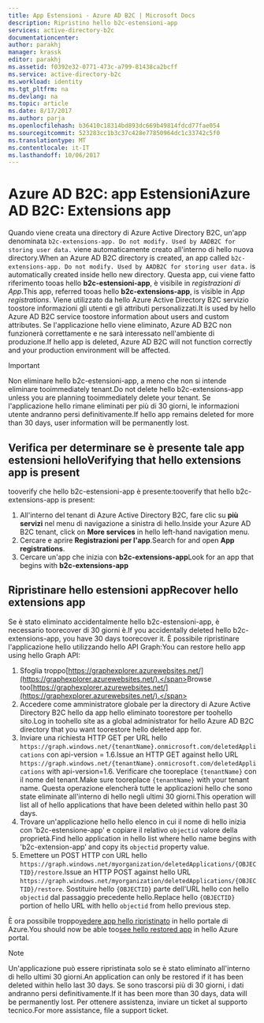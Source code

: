 ```yaml
---
title: App Estensioni - Azure AD B2C | Microsoft Docs
description: Ripristino hello b2c-estensioni-app
services: active-directory-b2c
documentationcenter: 
author: parakhj
manager: krassk
editor: parakhj
ms.assetid: f0392e32-0771-473c-a799-81438ca2bcff
ms.service: active-directory-b2c
ms.workload: identity
ms.tgt_pltfrm: na
ms.devlang: na
ms.topic: article
ms.date: 8/17/2017
ms.author: parja
ms.openlocfilehash: b36410c18314bd893dc669b49814fdcd77fae054
ms.sourcegitcommit: 523283cc1b3c37c428e77850964dc1c33742c5f0
ms.translationtype: MT
ms.contentlocale: it-IT
ms.lasthandoff: 10/06/2017
---
```

# <a name="azure-ad-b2c-extensions-app"></a><span data-ttu-id="0b847-103">Azure AD B2C: app Estensioni</span><span class="sxs-lookup"><span data-stu-id="0b847-103">Azure AD B2C: Extensions app</span></span>

<span data-ttu-id="0b847-104">Quando viene creata una directory di Azure Active Directory B2C, un'app denominata `b2c-extensions-app. Do not modify. Used by AADB2C for storing user data.` viene automaticamente creato all'interno di hello nuova directory.</span><span class="sxs-lookup"><span data-stu-id="0b847-104">When an Azure AD B2C directory is created, an app called `b2c-extensions-app. Do not modify. Used by AADB2C for storing user data.` is automatically created inside hello new directory.</span></span> <span data-ttu-id="0b847-105">Questa app, cui viene fatto riferimento tooas hello **b2c-estensioni-app**, è visibile in *registrazioni di App*.</span><span class="sxs-lookup"><span data-stu-id="0b847-105">This app, referred tooas hello **b2c-extensions-app**, is visible in *App registrations*.</span></span> <span data-ttu-id="0b847-106">Viene utilizzato da hello Azure Active Directory B2C servizio toostore informazioni gli utenti e gli attributi personalizzati.</span><span class="sxs-lookup"><span data-stu-id="0b847-106">It is used by hello Azure AD B2C service toostore information about users and custom attributes.</span></span> <span data-ttu-id="0b847-107">Se l'applicazione hello viene eliminato, Azure AD B2C non funzionerà correttamente e ne sarà interessato nell'ambiente di produzione.</span><span class="sxs-lookup"><span data-stu-id="0b847-107">If hello app is deleted, Azure AD B2C will not function correctly and your production environment will be affected.</span></span>

> [!IMPORTANT]
> <span data-ttu-id="0b847-108">Non eliminare hello b2c-estensioni-app, a meno che non si intende eliminare tooimmediately tenant.</span><span class="sxs-lookup"><span data-stu-id="0b847-108">Do not delete hello b2c-extensions-app unless you are planning tooimmediately delete your tenant.</span></span> <span data-ttu-id="0b847-109">Se l'applicazione hello rimane eliminati per più di 30 giorni, le informazioni utente andranno persi definitivamente.</span><span class="sxs-lookup"><span data-stu-id="0b847-109">If hello app remains deleted for more than 30 days, user information will be permanently lost.</span></span>

## <a name="verifying-that-hello-extensions-app-is-present"></a><span data-ttu-id="0b847-110">Verifica per determinare se è presente tale app estensioni hello</span><span class="sxs-lookup"><span data-stu-id="0b847-110">Verifying that hello extensions app is present</span></span>

<span data-ttu-id="0b847-111">tooverify che hello b2c-estensioni-app è presente:</span><span class="sxs-lookup"><span data-stu-id="0b847-111">tooverify that hello b2c-extensions-app is present:</span></span>

1. <span data-ttu-id="0b847-112">All'interno del tenant di Azure Active Directory B2C, fare clic su **più servizi** nel menu di navigazione a sinistra di hello.</span><span class="sxs-lookup"><span data-stu-id="0b847-112">Inside your Azure AD B2C tenant, click on **More services** in hello left-hand navigation menu.</span></span>
1. <span data-ttu-id="0b847-113">Cercare e aprire **Registrazioni per l'app**.</span><span class="sxs-lookup"><span data-stu-id="0b847-113">Search for and open **App registrations**.</span></span>
1. <span data-ttu-id="0b847-114">Cercare un'app che inizia con **b2c-extensions-app**</span><span class="sxs-lookup"><span data-stu-id="0b847-114">Look for an app that begins with **b2c-extensions-app**</span></span>

## <a name="recover-hello-extensions-app"></a><span data-ttu-id="0b847-115">Ripristinare hello estensioni app</span><span class="sxs-lookup"><span data-stu-id="0b847-115">Recover hello extensions app</span></span>

<span data-ttu-id="0b847-116">Se è stato eliminato accidentalmente hello b2c-estensioni-app, è necessario toorecover di 30 giorni è.</span><span class="sxs-lookup"><span data-stu-id="0b847-116">If you accidentally deleted hello b2c-extensions-app, you have 30 days toorecover it.</span></span> <span data-ttu-id="0b847-117">È possibile ripristinare l'applicazione hello utilizzando hello API Graph:</span><span class="sxs-lookup"><span data-stu-id="0b847-117">You can restore hello app using hello Graph API:</span></span>

1. <span data-ttu-id="0b847-118">Sfoglia troppo[https://graphexplorer.azurewebsites.net/](https://graphexplorer.azurewebsites.net/).</span><span class="sxs-lookup"><span data-stu-id="0b847-118">Browse too[https://graphexplorer.azurewebsites.net/](https://graphexplorer.azurewebsites.net/).</span></span>
1. <span data-ttu-id="0b847-119">Accedere come amministratore globale per la directory di Azure Active Directory B2C hello da app hello eliminato toorestore per toohello sito.</span><span class="sxs-lookup"><span data-stu-id="0b847-119">Log in toohello site as a global administrator for hello Azure AD B2C directory that you want toorestore hello deleted app for.</span></span>
1. <span data-ttu-id="0b847-120">Inviare una richiesta HTTP GET per URL hello `https://graph.windows.net/{tenantName}.onmicrosoft.com/deletedApplications` con api-version = 1.6.</span><span class="sxs-lookup"><span data-stu-id="0b847-120">Issue an HTTP GET against hello URL `https://graph.windows.net/{tenantName}.onmicrosoft.com/deletedApplications` with api-version=1.6.</span></span> <span data-ttu-id="0b847-121">Verificare che tooreplace `{tenantName}` con il nome del tenant.</span><span class="sxs-lookup"><span data-stu-id="0b847-121">Make sure tooreplace `{tenantName}` with your tenant name.</span></span> <span data-ttu-id="0b847-122">Questa operazione elencherà tutte le applicazioni hello che sono state eliminate all'interno di hello negli ultimi 30 giorni.</span><span class="sxs-lookup"><span data-stu-id="0b847-122">This operation will list all of hello applications that have been deleted within hello past 30 days.</span></span>
1. <span data-ttu-id="0b847-123">Trovare un'applicazione hello hello elenco in cui il nome di hello inizia con 'b2c-estensione-app' e copiare il relativo `objectid` valore della proprietà.</span><span class="sxs-lookup"><span data-stu-id="0b847-123">Find hello application in hello list where hello name begins with 'b2c-extension-app’ and copy its `objectid` property value.</span></span>
1. <span data-ttu-id="0b847-124">Emettere un POST HTTP con URL hello `https://graph.windows.net/myorganization/deletedApplications/{OBJECTID}/restore`.</span><span class="sxs-lookup"><span data-stu-id="0b847-124">Issue an HTTP POST against hello URL `https://graph.windows.net/myorganization/deletedApplications/{OBJECTID}/restore`.</span></span> <span data-ttu-id="0b847-125">Sostituire hello `{OBJECTID}` parte dell'URL hello con hello `objectid` dal passaggio precedente hello.</span><span class="sxs-lookup"><span data-stu-id="0b847-125">Replace hello `{OBJECTID}` portion of hello URL with hello `objectid` from hello previous step.</span></span> 

<span data-ttu-id="0b847-126">È ora possibile troppo[vedere app hello ripristinato](#verifying-that-the-extensions-app-is-present) in hello portale di Azure.</span><span class="sxs-lookup"><span data-stu-id="0b847-126">You should now be able too[see hello restored app](#verifying-that-the-extensions-app-is-present) in hello Azure portal.</span></span>

> [!NOTE]
> <span data-ttu-id="0b847-127">Un'applicazione può essere ripristinata solo se è stato eliminato all'interno di hello ultimi 30 giorni.</span><span class="sxs-lookup"><span data-stu-id="0b847-127">An application can only be restored if it has been deleted within hello last 30 days.</span></span> <span data-ttu-id="0b847-128">Se sono trascorsi più di 30 giorni, i dati andranno persi definitivamente.</span><span class="sxs-lookup"><span data-stu-id="0b847-128">If it has been more than 30 days, data will be permanently lost.</span></span> <span data-ttu-id="0b847-129">Per ottenere assistenza, inviare un ticket al supporto tecnico.</span><span class="sxs-lookup"><span data-stu-id="0b847-129">For more assistance, file a support ticket.</span></span>
